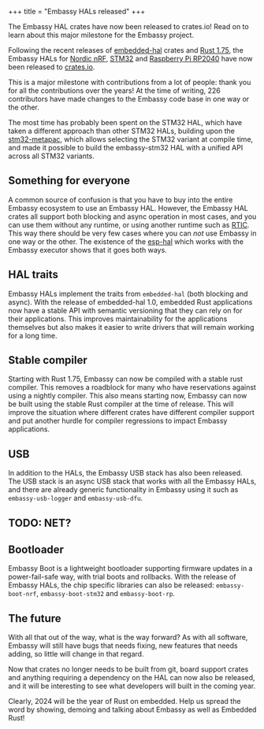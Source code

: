 +++
title = "Embassy HALs released"
+++

The Embassy HAL crates have now been released to crates.io! Read on to learn about this major milestone for the Embassy project.

<!-- more -->

Following the recent releases of [embedded-hal](https://github.com/rust-embedded/embedded-hal/) crates and [Rust 1.75](https://releases.rs/docs/1.75.0/), the Embassy HALs for [Nordic nRF](https://crates.io/crates/embassy-nrf), [STM32](https://crates.io/crates/embassy-stm32) and [Raspberry Pi RP2040](https://crates.io/crates/embassy-rp) have now been released to [crates.io](https://crates.io). 

This is a major milestone with contributions from a lot of people: thank you for all the contributions over the years! At the time of writing, 226 contributors have made changes to the Embassy code base in one way or the other.

The most time has probably been spent on the STM32 HAL, which have taken a different approach than other STM32 HALs, building upon the [stm32-metapac](https://crates.io/crates/stm32-metapac), which allows selecting the STM32 variant at compile time, and made it possible to build the embassy-stm32 HAL with a unified API across all STM32 variants.

## Something for everyone

A common source of confusion is that you have to buy into the entire Embassy ecosystem to use an Embassy HAL. However, the Embassy HAL crates all support both blocking and async operation in most cases, and you can use them without any runtime, or using another runtime such as [RTIC](https://rtic.rs/2/book/en/). This way there should be very few cases where you can _not_ use Embassy in one way or the other. The existence of the [esp-hal](https://github.com/esp-rs/esp-hal) which works with the Embassy executor shows that it goes both ways.

## HAL traits

Embassy HALs implement the traits from `embedded-hal` (both blocking and async). With the release of embedded-hal 1.0, embedded Rust applications now have a stable API with semantic versioning that they can rely on for their applications. This improves maintainability for the applications themselves but also makes it easier to write drivers that will remain working for a long time.

## Stable compiler

Starting with Rust 1.75, Embassy can now be compiled with a stable rust compiler. This removes a roadblock for many who have reservations against using a nightly compiler. This also means starting now, Embassy can now be built using the stable Rust compiler at the time of release. This will improve the situation where different crates have different compiler support and put another hurdle for compiler regressions to impact Embassy applications.


## USB

In addition to the HALs, the Embassy USB stack has also been released. The USB stack is an async USB stack that works with all the Embassy HALs, and there are already generic functionality in Embassy using it such as `embassy-usb-logger` and `embassy-usb-dfu`. 

## TODO: NET?

## Bootloader

Embassy Boot is a lightweight bootloader supporting firmware updates in a power-fail-safe way, with trial boots and rollbacks. With the release of Embassy HALs, the chip specific libraries can also be released: `embassy-boot-nrf`, `embassy-boot-stm32` and `embassy-boot-rp`.

## The future

With all that out of the way, what is the way forward? As with all software, Embassy will still have bugs that needs fixing, new features that needs adding, so little will change in that regard.

Now that crates no longer needs to be built from git, board support crates and anything requiring a dependency on the HAL can now also be released, and it will be interesting to see what developers will built in the coming year.

Clearly, 2024 will be the year of Rust on embedded. Help us spread the word by showing, demoing and talking about Embassy as well as Embedded Rust!

